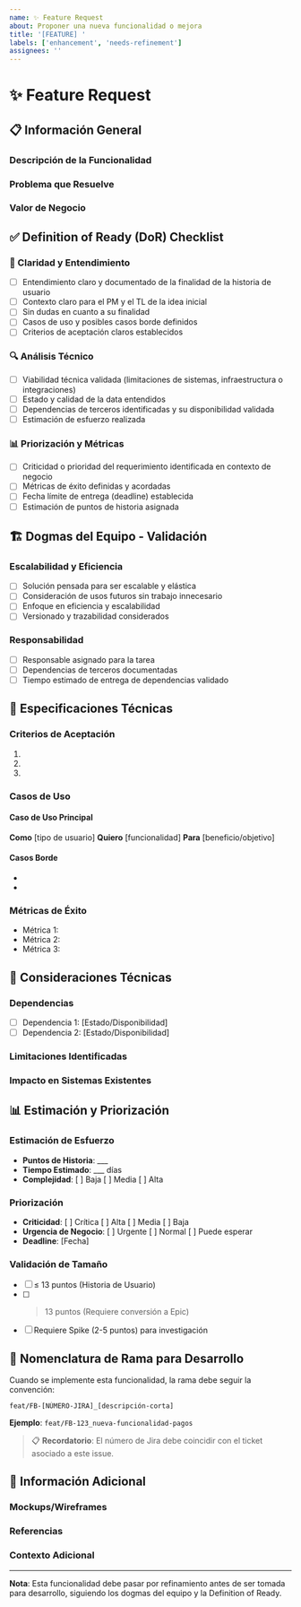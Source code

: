 ```yaml
---
name: ✨ Feature Request
about: Proponer una nueva funcionalidad o mejora
title: '[FEATURE] '
labels: ['enhancement', 'needs-refinement']
assignees: ''
---
```


# ✨ Feature Request

## 📋 Información General

### Descripción de la Funcionalidad
<!-- Descripción clara y concisa de la funcionalidad propuesta -->

### Problema que Resuelve
<!-- Describe el problema o necesidad que esta funcionalidad resolvería -->

### Valor de Negocio
<!-- Explica el valor que aporta esta funcionalidad al negocio -->

## ✅ Definition of Ready (DoR) Checklist

### 🎯 Claridad y Entendimiento
- [ ] Entendimiento claro y documentado de la finalidad de la historia de usuario
- [ ] Contexto claro para el PM y el TL de la idea inicial
- [ ] Sin dudas en cuanto a su finalidad
- [ ] Casos de uso y posibles casos borde definidos
- [ ] Criterios de aceptación claros establecidos

### 🔍 Análisis Técnico
- [ ] Viabilidad técnica validada (limitaciones de sistemas, infraestructura o integraciones)
- [ ] Estado y calidad de la data entendidos
- [ ] Dependencias de terceros identificadas y su disponibilidad validada
- [ ] Estimación de esfuerzo realizada

### 📊 Priorización y Métricas
- [ ] Criticidad o prioridad del requerimiento identificada en contexto de negocio
- [ ] Métricas de éxito definidas y acordadas
- [ ] Fecha límite de entrega (deadline) establecida
- [ ] Estimación de puntos de historia asignada

## 🏗️ Dogmas del Equipo - Validación

### Escalabilidad y Eficiencia
- [ ] Solución pensada para ser escalable y elástica
- [ ] Consideración de usos futuros sin trabajo innecesario
- [ ] Enfoque en eficiencia y escalabilidad
- [ ] Versionado y trazabilidad considerados

### Responsabilidad
- [ ] Responsable asignado para la tarea
- [ ] Dependencias de terceros documentadas
- [ ] Tiempo estimado de entrega de dependencias validado

## 📝 Especificaciones Técnicas

### Criterios de Aceptación
<!-- Lista detallada de criterios que deben cumplirse -->
1. 
2. 
3. 

### Casos de Uso
<!-- Describe los principales casos de uso -->

#### Caso de Uso Principal
**Como** [tipo de usuario]
**Quiero** [funcionalidad]
**Para** [beneficio/objetivo]

#### Casos Borde
<!-- Lista casos borde identificados -->
- 
- 

### Métricas de Éxito
<!-- Define cómo se medirá el éxito de esta funcionalidad -->
- Métrica 1: 
- Métrica 2: 
- Métrica 3: 

## 🔧 Consideraciones Técnicas

### Dependencias
<!-- Lista dependencias técnicas y de terceros -->
- [ ] Dependencia 1: [Estado/Disponibilidad]
- [ ] Dependencia 2: [Estado/Disponibilidad]

### Limitaciones Identificadas
<!-- Describe limitaciones técnicas conocidas -->

### Impacto en Sistemas Existentes
<!-- Describe cómo afectará a sistemas actuales -->

## 📊 Estimación y Priorización

### Estimación de Esfuerzo
- **Puntos de Historia**: ___
- **Tiempo Estimado**: ___ días
- **Complejidad**: [ ] Baja [ ] Media [ ] Alta

### Priorización
- **Criticidad**: [ ] Crítica [ ] Alta [ ] Media [ ] Baja
- **Urgencia de Negocio**: [ ] Urgente [ ] Normal [ ] Puede esperar
- **Deadline**: [Fecha]

### Validación de Tamaño
- [ ] ≤ 13 puntos (Historia de Usuario)
- [ ] > 13 puntos (Requiere conversión a Epic)
- [ ] Requiere Spike (2-5 puntos) para investigación

## 🌿 Nomenclatura de Rama para Desarrollo

Cuando se implemente esta funcionalidad, la rama debe seguir la convención:

```
feat/FB-[NÚMERO-JIRA]_[descripción-corta]
```

**Ejemplo**: `feat/FB-123_nueva-funcionalidad-pagos`

> 📋 **Recordatorio**: El número de Jira debe coincidir con el ticket asociado a este issue.

## 🔗 Información Adicional

### Mockups/Wireframes
<!-- Adjuntar diseños o mockups si aplica -->

### Referencias
<!-- Enlaces a documentación, ejemplos, etc. -->

### Contexto Adicional
<!-- Cualquier información adicional relevante -->

---

**Nota**: Esta funcionalidad debe pasar por refinamiento antes de ser tomada para desarrollo, siguiendo los dogmas del equipo y la Definition of Ready.